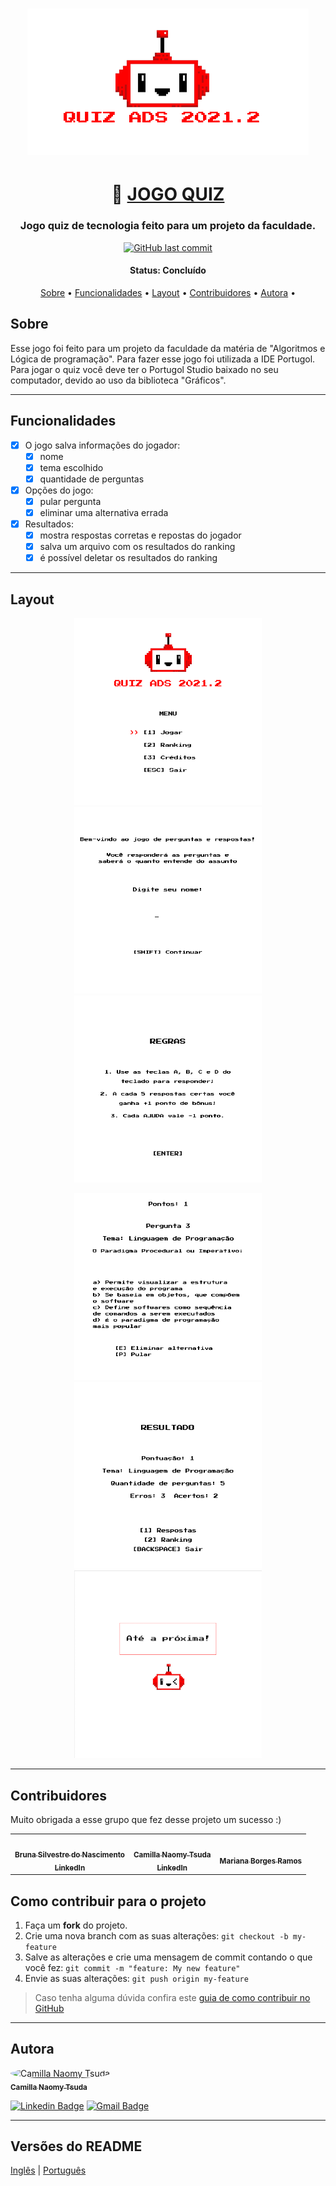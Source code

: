 

<h1 align="center">
    <img alt="jogo_quiz" title="#jogo_quiz" src="./assets/readme-img/game_logo.png" />
</h1>

<h1 align="center">
   👾 <a href="#"> JOGO QUIZ </a>
</h1>

<h3 align="center">
    Jogo quiz de tecnologia feito para um projeto da faculdade.  
</h3>

<p align="center">
  <a href="https://github.com/naomy19/quiz_game_2021.2/commits/master">
    <img alt="GitHub last commit" src="https://img.shields.io/badge/last%20commit-december-informational">
  </a>
    
<!--    <img alt="License" src="https://img.shields.io/badge/license-MIT-blueviolet"> -->
</p>


<h4 align="center"> 
	 Status: Concluído
</h4>

<p align="center">
 <a href="#sobre">Sobre</a> •
 <a href="#funcionalidades">Funcionalidades</a> •
 <a href="#layout">Layout</a> • 
 <a href="#contribuidores">Contribuidores</a> • 
 <a href="#autora">Autora</a> • 
<!--  <a href="#user-content-licença">Licença</a>
 -->
</p>


## Sobre

Esse jogo foi feito para um projeto da faculdade da matéria de "Algoritmos e Lógica de programação". Para fazer esse jogo foi utilizada a IDE Portugol. Para jogar o quiz você deve ter o Portugol Studio baixado no seu computador, devido ao uso da biblioteca "Gráficos".

---

## Funcionalidades

- [x] O jogo salva informações do jogador:
   - [x] nome
   - [x] tema escolhido
   - [x] quantidade de perguntas

- [x] Opções do jogo:
   - [x] pular pergunta
   - [x] eliminar uma alternativa errada

- [x] Resultados:
   - [x] mostra respostas corretas e repostas do jogador
   - [x] salva um arquivo com os resultados do ranking
   - [x] é possível deletar os resultados do ranking

---

## Layout

<p align="center">
  <img alt="quiz_game" title="#quiz_game" src="./assets/readme-img/layout-1.png" width="300px">

  <img alt="quiz_game" title="#quiz_game" src="./assets/readme-img/layout-2.png" width="300px">
  
  <img alt="quiz_game" title="#quiz_game" src="./assets/readme-img/layout-3.png" width="300px">
</p>

<p align="center">
  <img alt="quiz_game" title="#quiz_game" src="./assets/readme-img/layout-4.png" width="300px">

  <img alt="quiz_game" title="#quiz_game" src="./assets/readme-img/layout-5.png" width="300px">
  
  <img alt="quiz_game" title="#quiz_game" src="./assets/readme-img/layout-6.png" width="300px">
</p>

---

## Contribuidores

Muito obrigada a esse grupo que fez desse projeto um sucesso :)

<table>
  <tr>
    <td align="center"><a href="https://github.com/t09352021"><img style="border-radius: 50%;" src="https://avatars.githubusercontent.com/t09352021" width="100px;" alt=""/><br /><sub><b>Bruna Silvestre do Nascimento</b></sub></a><br /><a href="https://github.com/t09352021" title="Bruna Silvestre do Nascimento"></a>
	<a href="https://www.linkedin.com/in/brunasilvestrenascimento/"><sub><b>LinkedIn</b></sub></a><br /></td>
    <td align="center"><a href="https://github.com/naomy19"><img style="border-radius: 50%;" src="https://avatars.githubusercontent.com/naomy19" width="100px;" alt=""/><br /><sub><b>Camilla Naomy Tsuda</b></sub></a><br /><a href="https://github.com/naomy19" title="Camilla Naomy Tsuda"></a>
        <a href="https://www.linkedin.com/in/camilla-naomy-tsuda-33839b133/"><sub><b>LinkedIn</b></sub></a><br /></td>
    <td align="center"><a href="#"><img style="border-radius: 50%;" src="#" width="100px;" alt=""/><br /><sub><b>Mariana Borges Ramos</b></sub></a><br /></td>
    
  </tr>
</table>

## Como contribuir para o projeto

1. Faça um **fork** do projeto.
2. Crie uma nova branch com as suas alterações: `git checkout -b my-feature`
3. Salve as alterações e crie uma mensagem de commit contando o que você fez: `git commit -m "feature: My new feature"`
4. Envie as suas alterações: `git push origin my-feature`
> Caso tenha alguma dúvida confira este [guia de como contribuir no GitHub](./CONTRIBUTING.md)

---

## Autora

<a href="https://github.com/naomy19">
 <img style="border-radius: 50%;" src="https://avatars.githubusercontent.com/naomy19" width="100px;" alt="Camilla Naomy Tsuda"/>
 <br />
 <sub><b>Camilla Naomy Tsuda</b></sub></a> 
 <br />

[![Linkedin Badge](https://img.shields.io/badge/-Camilla-blue?style=flat-square&logo=Linkedin&logoColor=white&link=https://www.linkedin.com/in/camilla-naomy-tsuda-33839b133/)](https://www.linkedin.com/in/camilla-naomy-tsuda-33839b133/) 
[![Gmail Badge](https://img.shields.io/badge/-camillanaomy@gmail.com-c14438?style=flat-square&logo=Gmail&logoColor=white&link=mailto:camillanaomy@gmail.com)](mailto:camillanaomy@gmail.com)

---

<!-- ## Licença

Este projeto esta sobe a licença [MIT](./LICENSE).

Feito com ❤️ por  👋🏽 [Entre em contato!]() -->
<!-- 
--- -->

##  Versões do README

[Inglês](./README.md)  |  [Português](./README-pt.md)

